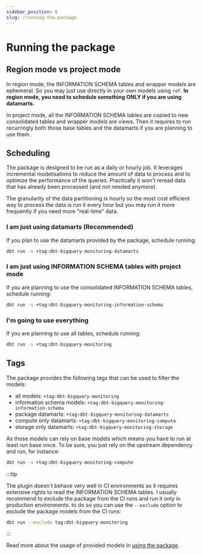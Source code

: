 ```yaml
---
sidebar_position: 6
slug: /running-the-package
---
```


# Running the package

## Region mode vs project mode

In region mode, the INFORMATION SCHEMA tables and wrapper models are ephemeral. So you may just use directly in your own models using `ref`.
**In region mode, you need to schedule something ONLY if you are using datamarts.**

In project mode, all the INFORMATION SCHEMA tables are copied to new consolidated tables and wrapper models are views. Then it requires to run recurringly both those base tables and the datamarts if you are planning to use them.

## Scheduling

The package is designed to be run as a daily or hourly job.
It leverages incremental modelisations to reduce the amount of data to process and to optimize the performance of the queries. Practically it won't reread data that has already been processed (and not needed anymore).

The granularity of the data partitioning is hourly so the most cost efficient way to process the data is run it every hour but you may run it more frequently if you need more "real-time" data.

### I am just using datamarts (Recommended)

If you plan to use the datamarts provided by the package, schedule running:

```bash
dbt run -s +tag:dbt-bigquery-monitoring-datamarts
```

### I am just using INFORMATION SCHEMA tables with project mode

If you are planning to use the consolidated INFORMATION SCHEMA tables, schedule running:

```bash
dbt run -s +tag:dbt-bigquery-monitoring-information-schema
```

### I'm going to use everything

If you are planning to use all tables, schedule running:

```bash
dbt run -s +tag:dbt-bigquery-monitoring
```

## Tags

The package provides the following tags that can be used to filter the models:

- all models: `+tag:dbt-bigquery-monitoring`
- information schema models: `+tag:dbt-bigquery-monitoring-information-schema`
- package datamarts: `+tag:dbt-bigquery-monitoring-datamarts`
- compute only datamarts: `+tag:dbt-bigquery-monitoring-compute`
- storage only datamarts: `+tag:dbt-bigquery-monitoring-storage`

As those models can rely on base models which means you have to run at least run base once.
To be sure, you just rely on the upstream dependency and run, for instance:

```bash
dbt run -s +tag:dbt-bigquery-monitoring-compute
```

:::tip

The plugin doesn't behave very well in CI environments as it requires extensive rights to read the INFORMATION SCHEMA tables.
I usually recommend to exclude the package from the CI runs and run it only in production environments.
to do so you can use the `--exclude` option to exclude the package models from the CI runs:

```bash
dbt run --exclude tag:dbt-bigquery-monitoring
```

:::

Read more about the usage of provided models in [using the package](/using-the-package).
